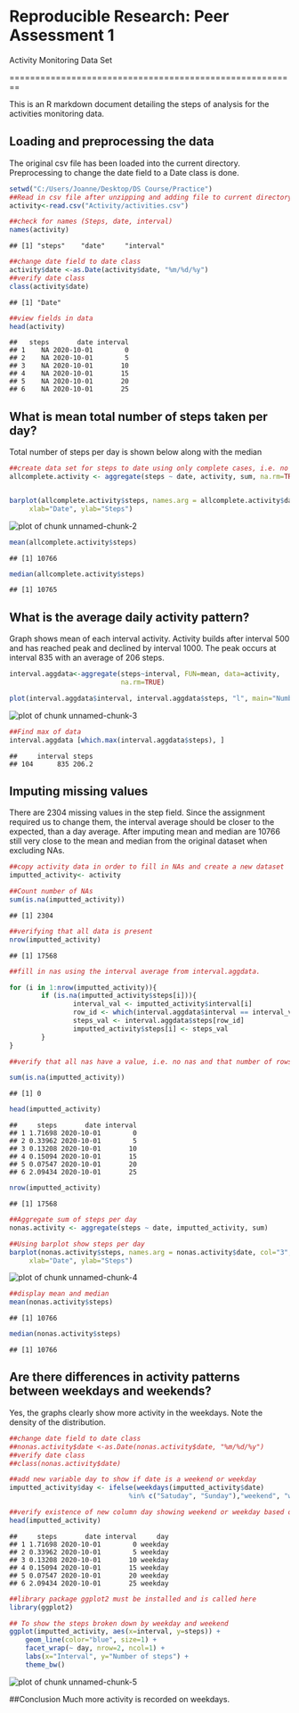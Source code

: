 # Reproducible Research: Peer Assessment 1
Activity Monitoring Data Set

========================================================

This is an R markdown document detailing the steps of analysis for the 
activities monitoring data.

## Loading and preprocessing the data
The original csv file has been loaded into the current directory.
Preprocessing to change the date field to a Date class is done.


```r
setwd("C:/Users/Joanne/Desktop/DS Course/Practice")
##Read in csv file after unzipping and adding file to current directory
activity<-read.csv("Activity/activities.csv")

##check for names (Steps, date, interval) 
names(activity)
```

```
## [1] "steps"    "date"     "interval"
```

```r
##change date field to date class
activity$date <-as.Date(activity$date, "%m/%d/%y")
##verify date class
class(activity$date)
```

```
## [1] "Date"
```

```r
##view fields in data
head(activity)
```

```
##   steps       date interval
## 1    NA 2020-10-01        0
## 2    NA 2020-10-01        5
## 3    NA 2020-10-01       10
## 4    NA 2020-10-01       15
## 5    NA 2020-10-01       20
## 6    NA 2020-10-01       25
```

## What is mean total number of steps taken per day?
Total number of steps per day is shown below along with the median

```r
##create data set for steps to date using only complete cases, i.e. no NAs
allcomplete.activity <- aggregate(steps ~ date, activity, sum, na.rm=TRUE)


barplot(allcomplete.activity$steps, names.arg = allcomplete.activity$date, col="3", main="Total Steps Per Date", 
     xlab="Date", ylab="Steps")
```

![plot of chunk unnamed-chunk-2](figure/unnamed-chunk-2.png) 

```r
mean(allcomplete.activity$steps)
```

```
## [1] 10766
```

```r
median(allcomplete.activity$steps)
```

```
## [1] 10765
```
## What is the average daily activity pattern?
Graph shows mean of each interval activity. Activity builds after interval 500 and has reached peak and declined by interval 1000.  The peak occurs at interval 835 with an average of 206 steps.


```r
interval.aggdata<-aggregate(steps~interval, FUN=mean, data=activity, 
                            na.rm=TRUE)

plot(interval.aggdata$interval, interval.aggdata$steps, "l", main="Number of Steps by Interval", xlab="Interval", ylab="Steps")
```

![plot of chunk unnamed-chunk-3](figure/unnamed-chunk-3.png) 

```r
##Find max of data
interval.aggdata [which.max(interval.aggdata$steps), ]
```

```
##     interval steps
## 104      835 206.2
```

## Imputing missing values
There are 2304 missing values in the step field.  Since the assignment required us to change them, the interval average should be closer to the expected, than a day average.  After imputing mean and median are 10766 still very close to the mean and median from the original dataset when excluding NAs. 


```r
##copy activity data in order to fill in NAs and create a new dataset
imputted_activity<- activity

##Count number of NAs        
sum(is.na(imputted_activity))
```

```
## [1] 2304
```

```r
##verifying that all data is present
nrow(imputted_activity)
```

```
## [1] 17568
```

```r
##fill in nas using the interval average from interval.aggdata.  

for (i in 1:nrow(imputted_activity)){
        if (is.na(imputted_activity$steps[i])){
                interval_val <- imputted_activity$interval[i]
                row_id <- which(interval.aggdata$interval == interval_val)
                steps_val <- interval.aggdata$steps[row_id]
                imputted_activity$steps[i] <- steps_val
        }
}

##verify that all nas have a value, i.e. no nas and that number of rows is still the same

sum(is.na(imputted_activity))
```

```
## [1] 0
```

```r
head(imputted_activity)
```

```
##     steps       date interval
## 1 1.71698 2020-10-01        0
## 2 0.33962 2020-10-01        5
## 3 0.13208 2020-10-01       10
## 4 0.15094 2020-10-01       15
## 5 0.07547 2020-10-01       20
## 6 2.09434 2020-10-01       25
```

```r
nrow(imputted_activity)
```

```
## [1] 17568
```

```r
##Aggregate sum of steps per day
nonas.activity <- aggregate(steps ~ date, imputted_activity, sum)

##Using barplot show steps per day
barplot(nonas.activity$steps, names.arg = nonas.activity$date, col="3", main="Total Steps Per Date", 
     xlab="Date", ylab="Steps")
```

![plot of chunk unnamed-chunk-4](figure/unnamed-chunk-4.png) 

```r
##display mean and median
mean(nonas.activity$steps)
```

```
## [1] 10766
```

```r
median(nonas.activity$steps)
```

```
## [1] 10766
```

## Are there differences in activity patterns between weekdays and weekends?
Yes, the graphs clearly show more activity in the weekdays.  Note the density
of the distribution.

```r
##change date field to date class
##nonas.activity$date <-as.Date(nonas.activity$date, "%m/%d/%y")
##verify date class
##class(nonas.activity$date)

##add new variable day to show if date is a weekend or weekday
imputted_activity$day <- ifelse(weekdays(imputted_activity$date) 
                              %in% c("Satuday", "Sunday"),"weekend", "weekday")

##verify existence of new column day showing weekend or weekday based on date
head(imputted_activity)
```

```
##     steps       date interval     day
## 1 1.71698 2020-10-01        0 weekday
## 2 0.33962 2020-10-01        5 weekday
## 3 0.13208 2020-10-01       10 weekday
## 4 0.15094 2020-10-01       15 weekday
## 5 0.07547 2020-10-01       20 weekday
## 6 2.09434 2020-10-01       25 weekday
```

```r
##library package ggplot2 must be installed and is called here
library(ggplot2)

## To show the steps broken down by weekday and weekend
ggplot(imputted_activity, aes(x=interval, y=steps)) + 
    geom_line(color="blue", size=1) + 
    facet_wrap(~ day, nrow=2, ncol=1) +
    labs(x="Interval", y="Number of steps") +
    theme_bw()
```

![plot of chunk unnamed-chunk-5](figure/unnamed-chunk-5.png) 

##Conclusion
Much more activity is recorded on weekdays.
